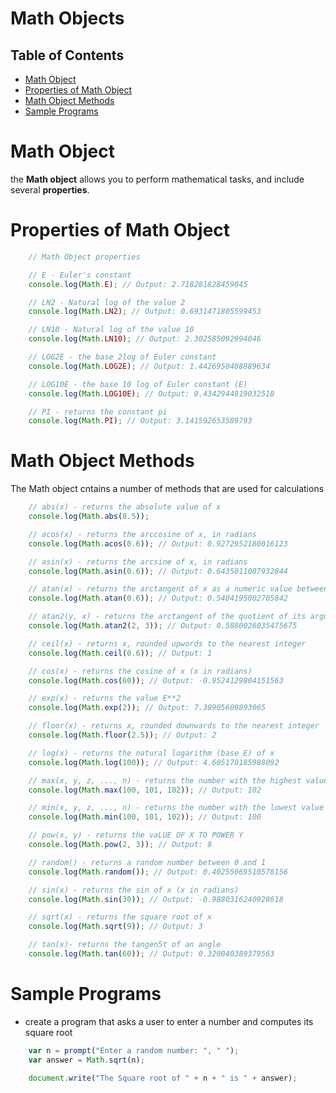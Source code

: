 # Math Objects
## Table of Contents
- [Math Object](#Math-Object)
- [Properties of Math Object](#Properties-of-Math-Object)
- [Math Object Methods](#Math-Object-Methods)
- [Sample Programs](#Sample-Programs)

# Math Object
the __Math object__ allows you to perform mathematical tasks, and include several __properties__.

# Properties of Math Object
```js
    // Math Object properties

    // E - Euler's constant
    console.log(Math.E); // Output: 2.718281828459045

    // LN2 - Natural log of the value 2
    console.log(Math.LN2); // Output: 0.6931471805599453

    // LN10 - Natural log of the value 10
    console.log(Math.LN10); // Output: 2.302585092994046

    // LOG2E - the base 2log of Euler constant
    console.log(Math.LOG2E); // Output: 1.4426950408889634

    // LOG10E - the base 10 log of Euler constant (E)
    console.log(Math.LOG10E); // Output: 0.4342944819032518

    // PI - returns the constant pi
    console.log(Math.PI); // Output: 3.141592653589793
```
# Math Object Methods
The Math object cntains a number of methods that are used for calculations
```js
    // abs(x) - returns the absolute value of x
    console.log(Math.abs(8.5));

    // acos(x) - returns the arccosine of x, in radians
    console.log(Math.acos(0.6)); // Output: 0.9272952180016123

    // asin(x) - returns the arcsine of x, in radians
    console.log(Math.asin(0.6)); // Output: 0.6435011087932844

    // atan(x) - returns the arctangent of x as a numeric value between  -PI/2 and PI/2 radians
    console.log(Math.atan(0.6)); // Output: 0.5404195002705842

    // atan2(y, x) - returns the arctangent of the quotient of its arguments
    console.log(Math.atan2(2, 3)); // Output: 0.5880026035475675

    // ceil(x) - returns x, rounded upwords to the nearest integer
    console.log(Math.ceil(0.6)); // Output: 1

    // cos(x) - returns the cosine of x (x in radians)
    console.log(Math.cos(60)); // Output: -0.9524129804151563

    // exp(x) - returns the value E**2
    console.log(Math.exp(2)); // Output: 7.38905609893065

    // floor(x) - returns x, rounded downwards to the nearest integer
    console.log(Math.floor(2.5)); // Output: 2

    // log(x) - returns the natural logarithm (base E) of x
    console.log(Math.log(100)); // Output: 4.605170185988092

    // max(x, y, z, ..., n) - returns the number with the highest value
    console.log(Math.max(100, 101, 102)); // Output: 102

    // min(x, y, z, ..., n) - returns the number with the lowest value
    console.log(Math.min(100, 101, 102)); // Output: 100

    // pow(x, y) - returns the vaLUE OF X TO POWER Y
    console.log(Math.pow(2, 3)); // Output: 8

    // random() - returns a random number between 0 and 1
    console.log(Math.random()); // Output: 0.40255069510578156

    // sin(x) - returns the sin of x (x in radians)
    console.log(Math.sin(30)); // Output: -0.9880316240928618

    // sqrt(x) - returns the square root of x
    console.log(Math.sqrt(9)); // Output: 3

    // tan(x)- returns the tangen5t of an angle 
    console.log(Math.tan(60)); // Output: 0.320040389379563
```

# Sample Programs
* create a program that asks a user to enter a number and computes its square root
```js
    var n = prompt("Enter a random number: ", " ");
    var answer = Math.sqrt(n);

    document.write("The Square root of " + n + " is " + answer); 
```